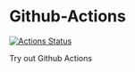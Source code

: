 # Github-Actions

[![Actions Status](https://github.com/NaveenKumaReddy8/Github-Actions/workflows/badge.svg)](https://github.com/NaveenKumaReddy8/Github-Actions/actions)

Try out Github Actions
